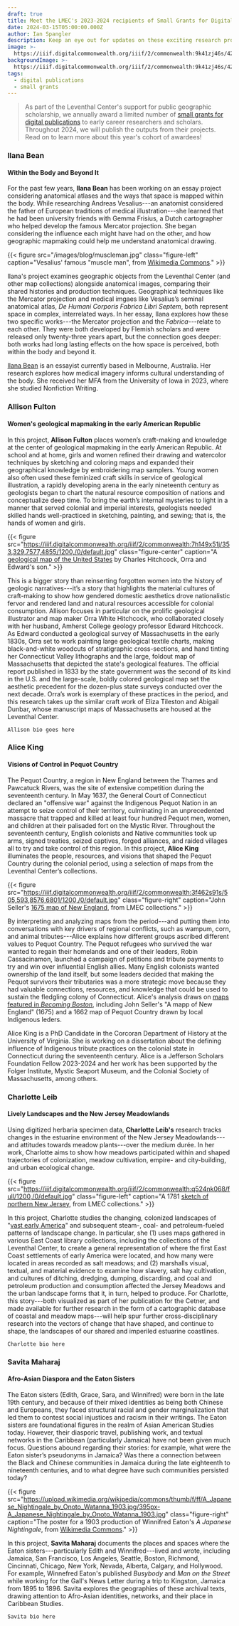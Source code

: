 ```yaml
---
draft: true
title: Meet the LMEC's 2023-2024 recipients of Small Grants for Digital Publications
date: 2024-03-15T05:00:00.000Z
author: Ian Spangler
description: Keep an eye out for updates on these exciting research projects
image: >-
  https://iiif.digitalcommonwealth.org/iiif/2/commonwealth:9k41zj46s/423,364,4912,1220/1200,/0/default.jpg
backgroundImage: >-
  https://iiif.digitalcommonwealth.org/iiif/2/commonwealth:9k41zj46s/423,364,4912,1220/1200,/0/default.jpg
tags:
  - digital publications
  - small grants
---
```


> As part of the Leventhal Center's support for public geographic scholarship, we annually award a limited number of [small grants for digital publications](https://www.leventhalmap.org/research/digital-publication-small-grants/) to early career researchers and scholars. Throughout 2024, we will publish the outputs from their projects. Read on to learn more about this year's cohort of awardees!

### Ilana Bean

#### Within the Body and Beyond It

For the past few years, **Ilana Bean** has been working on an essay project considering anatomical atlases and the ways that space is mapped within the body. While researching Andreas Vesalius---an anatomist considered the father of European traditions of medical illustration---she learned that he had been university friends with Gemma Frisius, a Dutch cartographer who helped develop the famous Mercator projection. She began considering the influence each might have had on the other, and how geographic mapmaking could help me understand anatomical drawing.

{{< figure src="/images/blog/muscleman.jpg" class="figure-left" caption="Vesalius' famous \"muscle man\", from [Wikimedia Commons](https://commons.wikimedia.org/wiki/File:Muscle_man,_by_Vesalius._Wellcome_L0001644.jpg)." >}}

Ilana's project examines geographic objects from the Leventhal Center (and other map collections) alongside anatomical images, comparing their shared histories and production techniques. Geographical techniques like the Mercator projection and medical imgaes like Vesalius’s seminal anatomical atlas, *De Humani Corporis Fabrica Libri Septem*, both represent space in complex, interrelated ways. In her essay, Ilana explores how these two specific works---the Mercator projection and the *Fabrica*---relate to each other. They were both developed by Flemish scholars and were released only twenty-three years apart, but the connection goes deeper: both works had long lasting effects on the how space is perceived, both within the body and beyond it.

[Ilana Bean](https://www.ilanabean.com/) is an essayist currently based in Melbourne, Australia. Her research explores how medical imagery informs cultural understanding of the body. She received her MFA from the University of Iowa in 2023, where she studied Nonfiction Writing.

### Allison Fulton

#### Women's geological mapmaking in the early American Republic

In this project, **Allison Fulton** places women’s craft-making and knowledge at the center of geological mapmaking in the early American Republic. At school and at home, girls and women refined their drawing and watercolor techniques by sketching and coloring maps and expanded their geographical knowledge by embroidering map samplers. Young women also often used these feminized craft skills in service of geological illustration, a rapidly developing arena in the early nineteenth century as geologists began to chart the natural resource composition of nations and conceptualize deep time. To bring the earth’s internal mysteries to light in a manner that served colonial and imperial interests, geologists needed skilled hands well-practiced in sketching, painting, and sewing; that is, the hands of women and girls.

{{< figure src="https://iiif.digitalcommonwealth.org/iiif/2/commonwealth:7h149x51j/353,329,7577,4855/1200,/0/default.jpg" class="figure-center" caption="A [geological map of the United States](https://collections.leventhalmap.org/search/commonwealth:7h149x508) by Charles Hitchcock, Orra and Edward's son." >}}

This is a bigger story than reinserting forgotten women into the history of geologic narratives---it’s a story that highlights the material cultures of craft-making to show how gendered domestic aesthetics drove nationalistic fervor and rendered land and natural resources accessible for colonial consumption. Allison focuses in particular on the prolific geological illustrator and map maker Orra White Hitchcock, who collaborated closely with her husband, Amherst College geology professor Edward Hitchcock. As Edward conducted a geological survey of Massachusetts in the early 1830s, Orra set to work painting large geological textile charts, making black-and-white woodcuts of stratigraphic cross-sections, and hand tinting her Connecticut Valley lithographs and the large, foldout map of Massachusetts that depicted the state's geological features. The official report published in 1833 by the state government was the second of its kind in the U.S. and the large-scale, boldly colored geological map set the aesthetic precedent for the dozen-plus state surveys conducted over the next decade. Orra’s work is exemplary of these practices in the period, and this research takes up the similar craft work of Eliza Tileston and Abigail Dunbar, whose manuscript maps of Massachusetts are housed at the Leventhal Center.

`Allison bio goes here`

### Alice King

#### Visions of Control in Pequot Country

The Pequot Country, a region in New England between the Thames and Pawcatuck Rivers, was the site of extensive competition during the seventeenth century. In May 1637, the General Court of Connecticut declared an "offensive war" against the Indigenous Pequot Nation in an attempt to seize control of their territory, culminating in an unprecedented massacre that trapped and killed at least four hundred Pequot men, women, and children at their palisaded fort on the Mystic River. Throughout the seventeenth century, English colonists and Native communities took up arms, signed treaties, seized captives, forged alliances, and raided villages all to try and take control of this region. In this project, **Alice King** illuminates the people, resources, and visions that shaped the Pequot Country during the colonial period, using a selection of maps from the Leventhal Center’s collections.

{{< figure src="https://iiif.digitalcommonwealth.org/iiif/2/commonwealth:3f462s91s/505,593,8576,6801/1200,/0/default.jpg" class="figure-right" caption="John Seller's [1675 map of New England](https://collections.leventhalmap.org/search/commonwealth:3f462s90h), from LMEC collections." >}}

By interpreting and analyzing maps from the period---and putting them into conversations with key drivers of regional conflicts, such as wampum, corn, and animal tributes---Alice explains how different groups ascribed different values to Pequot Country. The Pequot refugees who survived the war wanted to regain their homelands and one of their leaders, Robin Cassacinamon, launched a campaign of petitions and tribute payments to try and win over influential English allies. Many English colonists wanted ownership of the land itself, but some leaders decided that making the Pequot survivors their tributaries was a more strategic move because they had valuable connections, resources, and knowledge that could be used to sustain the fledgling colony of Connecticut. Alice's analysis draws on [maps featured in *Becoming Boston*](https://www.leventhalmap.org/digital-exhibitions/becoming-boston/themes/collision-of-worlds), including John Seller's "A mapp of New England" (1675) and a 1662 map of Pequot Country drawn by local Indigenous leders.

Alice King is a PhD Candidate in the Corcoran Department of History at the University of Virginia. She is working on a dissertation about the defining influence of Indigenous tribute practices on the colonial state in Connecticut during the seventeenth century. Alice is a Jefferson Scholars Foundation Fellow 2023-2024 and her work has been supported by the Folger Institute, Mystic Seaport Museum, and the Colonial Society of Massachusetts, among others.

### Charlotte Leib

#### Lively Landscapes and the New Jersey Meadowlands

Using digitized herbaria specimen data, **Charlotte Leib's** research tracks changes in the estuarine environment of the New Jersey Meadowlands---and attitudes towards meadow plants---over the medium durée. In her work, Charlotte aims to show how meadows participated within and shaped trajectories of colonization, meadow cultivation, empire- and city-building, and urban ecological change.

{{< figure src="https://iiif.digitalcommonwealth.org/iiif/2/commonwealth:q524nk068/full/1200,/0/default.jpg" class="figure-left" caption="A 1781 [sketch of northern New Jersey](https://collections.leventhalmap.org/search/commonwealth:q524nk050), from LMEC collections." >}}

In this project, Charlotte studies the changing, colonized landscapes of "[vast early America](https://guides.library.yale.edu/vastearlyamerica)" and subsequent steam-, coal- and petroleum-fueled patterns of landscape change. In particular, she (1) uses maps gathered in various East Coast library collections, including the collections of the Leventhal Center, to create a general representation of where the first East Coast settlements of early America were located, and how many were located in areas recorded as salt meadows; and (2) marshalls visual, textual, and material evidence to examine how slavery, salt hay cultivation, and cultures of ditching, dredging, dumping, discarding, and coal and petroleum production and consumption affected the Jersey Meadows and the urban landscape forms that it, in turn, helped to produce. For Charlotte, this story---both visualized as part of her publication for the Cetner, and made available for further research in the form of a cartographic database of coastal and meadow maps---will help spur further cross-disciplinary research into the vectors of change that have shaped, and continue to shape, the landscapes of our shared and imperiled estuarine coastlines.

`Charlotte bio here`

### Savita Maharaj

#### Afro-Asian Diaspora and the Eaton Sisters

The Eaton sisters (Edith, Grace, Sara, and Winnifred) were born in the late 19th century, and because of their mixed identities as being both Chinese and Europeans, they faced structural racial and gender marginalization that led them to contest social injustices and racism in their writings. The Eaton sisters are foundational figures in the realm of Asian American Studies today. However, their diasporic travel, publishing work, and textual networks in the Caribbean (particularly Jamaica) have not been given much focus. Questions abound regarding their stories: for example, what were the Eaton sister’s pseudonyms in Jamaica? Was there a connection between the Black and Chinese communities in Jamaica during the late eighteenth to nineteenth centuries, and to what degree have such communities persisted today? 

{{< figure src="https://upload.wikimedia.org/wikipedia/commons/thumb/f/ff/A_Japanese_Nightingale_by_Onoto_Watanna_1903.jpg/395px-A_Japanese_Nightingale_by_Onoto_Watanna_1903.jpg" class="figure-right" caption="The poster for a 1903 production of Winnifred Eaton's *A Japanese Nightingale*, from [Wikimedia Commons](https://en.wikipedia.org/wiki/Winnifred_Eaton_(writer)#/media/File:A_Japanese_Nightingale_by_Onoto_Watanna_1903.jpg)." >}}

In this project, **Savita Maharaj** documents the places and spaces where the Eaton sisters---particularly Edith and Winnifred---lived and wrote, including Jamaica, San Francisco, Los Angeles, Seattle, Boston, Richmond, Cincinnati, Chicago, New York, Nevada, Alberta, Calgary, and Hollywood. For example, Winnefred Eaton's published *Busybody* and *Man on the Street* while working for the Gall's News Letter during a trip to Kingston, Jamaica from 1895 to 1896. Savita explores the geographies of these archival texts, drawing attention to Afro-Asian identities, networks, and their place in Caribbean Studies.

`Savita bio here`